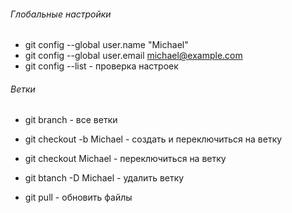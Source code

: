 ###### Глобальные настройки
* git config --global user.name "Michael"
* git config --global user.email michael@example.com
* git config --list - проверка настроек

###### Ветки
* git branch - все ветки
* git checkout -b Michael - создать и переключиться на ветку
* git checkout Michael - переключиться на ветку
* git btanch -D Michael - удалить ветку

* git pull - обновить файлы

